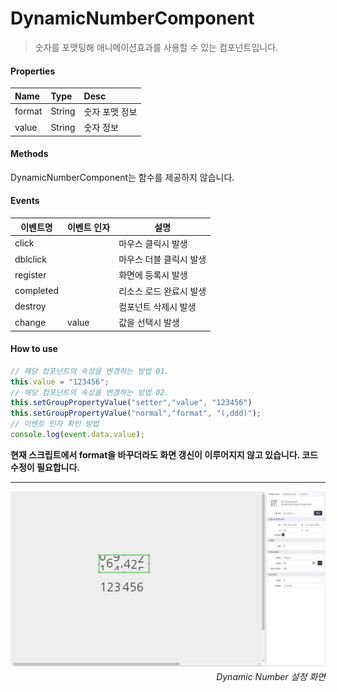 # DynamicNumberComponent
> 숫자를 포맷팅해 애니메이션효과를 사용할 수 있는 컴포넌트입니다.

#### Properties
| Name       | Type    | Desc                                                |
| :--------- | :------ | :-------------------------------------------------- |
| format | String  | 숫자 포맷 정보                                               |
| value | String  | 숫자 정보                                               |

#### Methods

DynamicNumberComponent는 함수를 제공하지 않습니다.

#### Events
|이벤트명|이벤트 인자|설명|
|---|---|---|
|click||마우스 클릭시 발생|
|dblclick||마우스 더블 클릭시 발생|
|register||화면에 등록시 발생|
|completed||리소스 로드 완료시 발생|
|destroy||컴포넌트 삭제시 발생|
|change|value|값을 선택시 발생|

#### How to use
```js
// 해당 컴포넌트의 속성을 변경하는 방법 01.
this.value = "123456";
// 해당 컴포넌트의 속성을 변경하는 방법 02.
this.setGroupPropertyValue("setter","value", "123456")
this.setGroupPropertyValue("normal","format", "(,ddd)");
// 이벤트 인자 확인 방법
console.log(event.data.value);
```
**현재 스크립트에서 format을 바꾸더라도 화면 갱신이 이루어지지 않고 있습니다. 코드 수정이 필요합니다.**


---

![gras](./images/dynamic_number.png)
<p align="right" style="margin-top: -.85em;font-style: italic;">Dynamic Number 설정 화면</p>